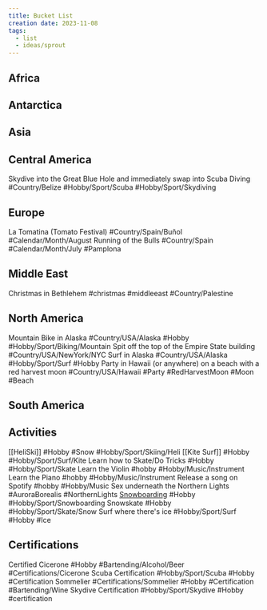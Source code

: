 ```yaml
---
title: Bucket List
creation date: 2023-11-08
tags:
  - list
  - ideas/sprout
---
```

## Africa

## Antarctica

## Asia

## Central America
Skydive into the Great Blue Hole and immediately swap into Scuba Diving #Country/Belize #Hobby/Sport/Scuba #Hobby/Sport/Skydiving

## Europe
La Tomatina (Tomato Festival) #Country/Spain/Buñol #Calendar/Month/August
Running of the Bulls #Country/Spain #Calendar/Month/July #Pamplona

## Middle East
Christmas in Bethlehem #christmas #middleeast #Country/Palestine

## North America
Mountain Bike in Alaska #Country/USA/Alaska #Hobby #Hobby/Sport/Biking/Mountain
Spit off the top of the Empire State building #Country/USA/NewYork/NYC
Surf in Alaska #Country/USA/Alaska   #Hobby/Sport/Surf #Hobby 
Party in Hawaii (or anywhere) on a beach with a red harvest moon #Country/USA/Hawaii #Party #RedHarvestMoon #Moon #Beach

## South America

## Activities
[[HeliSki]] #Hobby #Snow #Hobby/Sport/Skiing/Heli
[[Kite Surf]] #Hobby #Hobby/Sport/Surf/Kite
Learn how to Skate/Do Tricks #Hobby #Hobby/Sport/Skate
Learn the Violin #hobby #Hobby/Music/Instrument
Learn the Piano #hobby #Hobby/Music/Instrument
Release a song on Spotify #hobby #Hobby/Music
Sex underneath the Northern Lights #AuroraBorealis #NorthernLights
[Snowboarding](Areas/snowboarding/_index.md) #Hobby #Hobby/Sport/Snowboarding 
Snowskate #Hobby #Hobby/Sport/Skate/Snow
Surf where there's ice #Hobby/Sport/Surf #Hobby #Ice

## Certifications
Certified Cicerone  #Hobby #Bartending/Alcohol/Beer #Certifications/Cicerone
Scuba Certification #Hobby/Sport/Scuba  #Hobby #Certification
Sommelier #Certifications/Sommelier #Hobby #Certification #Bartending/Wine 
Skydive Certification #Hobby/Sport/Skydive #Hobby #certification
